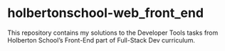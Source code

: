# holbertonschool-web_front_end

This repository contains my solutions to the Developer Tools tasks from Holberton School’s Front-End part of Full-Stack Dev curriculum.
